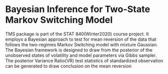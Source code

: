 # Bayesian Inference for Two-State Markov Switching Model

TMS package is part of the STAT 840(Winter2020) course project. It employs a Bayesian approach to test for mean reversion of the data that follows the two-regimes Markov Switching model with mixture Gaussian. The Bayesian framework is designed to draw from the posterior of the unobserved states of volatility and model parameters via Gibbs sampler. The posterior Variance Ratio(VR) test statistics of standardized observation can be generated to draw conclusion on the mean reversion

 
